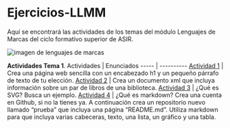 # Ejercicios-LLMM
Aquí se encontrará las actividades de los temas del módulo Lenguajes de Marcas del ciclo formativo superior de ASIR.

![imagen de lenguajes de marcas](https://www.google.com/url?sa=i&url=https%3A%2F%2Fwww.pngegg.com%2Fde%2Fsearch%3Fq%3Dw%2B3%2Bc&psig=AOvVaw0CvJSOSg6FxmXGvcQfeiiS&ust=1602493999636000&source=images&cd=vfe&ved=0CAIQjRxqFwoTCPDLyr6ZrOwCFQAAAAAdAAAAABAP)

**Actividades Tema 1**.
Actividades | Enunciados
----- | ----------
[Actividad 1](https://github.com/jesusmb13/Ejercicios-LLMM/blob/main/actividad%201.html) | Crea una página web sencilla con un encabezado h1 y un pequeño párrafo de texto de tu elección.
[Actividad 2](https://github.com/jesusmb13/Ejercicios-LLMM/blob/main/actividad%202.html) | Crea un documento xml que incluya información sobre un par de libros de una biblioteca.
[Actividad 3](https://github.com/jesusmb13/Ejercicios-LLMM/tree/main/actividad%203) | ¿Qué es SVG? Busca un ejemplo.
[Actividad 4](https://github.com/jesusmb13/Ejercicios-LLMM/blob/main/MARKDOWN.docx) | ¿Qué es markdown? Crea una cuenta en Github, si no la tienes ya. A continuación crea un repositorio nuevo llamado “prueba” que incluya una página “README.md”. Utiliza markdown para que incluya varias cabeceras, texto, una lista, un gráfico y una tabla.
